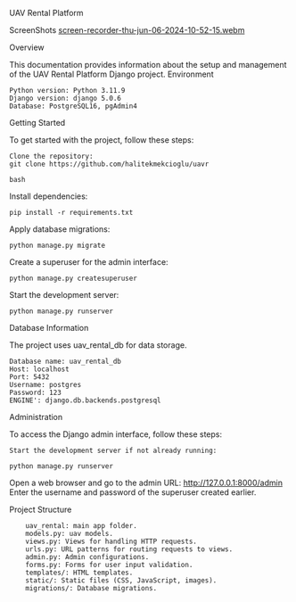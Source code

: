 UAV Rental Platform 


ScreenShots
[screen-recorder-thu-jun-06-2024-10-52-15.webm](https://github.com/halitekmekcioglu/uavr/assets/51822438/ef410db2-b56d-43fc-a479-c701e96bdb0e)

Overview

This documentation provides information about the setup and management of the UAV Rental Platform Django project.
Environment

    Python version: Python 3.11.9
    Django version: django 5.0.6
    Database: PostgreSQL16, pgAdmin4


Getting Started

To get started with the project, follow these steps:

    Clone the repository:
    git clone https://github.com/halitekmekcioglu/uavr

    bash



Install dependencies:

    pip install -r requirements.txt

Apply database migrations:
    
    python manage.py migrate

Create a superuser for the admin interface:

    python manage.py createsuperuser

Start the development server:

    python manage.py runserver

Database Information

The project uses uav_rental_db for data storage.

    Database name: uav_rental_db
    Host: localhost
    Port: 5432
    Username: postgres
    Password: 123
    ENGINE': django.db.backends.postgresql
    

Administration

To access the Django admin interface, follow these steps:

    Start the development server if not already running:

    python manage.py runserver

 Open a web browser and go to the admin URL: http://127.0.0.1:8000/admin
 Enter the username and password of the superuser created earlier.

Project Structure

        uav_rental: main app folder.
        models.py: uav models.
        views.py: Views for handling HTTP requests.
        urls.py: URL patterns for routing requests to views.
        admin.py: Admin configurations.
        forms.py: Forms for user input validation.
        templates/: HTML templates.
        static/: Static files (CSS, JavaScript, images).
        migrations/: Database migrations.
